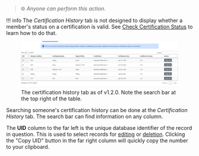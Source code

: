 > 🌐 *Anyone can perform this action.*

!!! info
    The *Certification History* tab is not designed to display whether a member's status on a certification is valid. See [Check Certification Status](check-cert-status.md) to learn how to do that.

<figure>
    <img src="../../assets/certification_history_tab_example.png" alt="">
    <figcaption>The certification history tab as of v1.2.0. Note the search bar at the top right of the table.</figcaption>
</figure>

Searching someone's certification history can be done at the *Certification History* tab. The search bar can find information on any column. 

The **UID** column to the far left is the unique database identifier of the record in question. This is used to select records for [editing](edit-history.md) or [deletion](delete-history.md). Clicking the "Copy UID" button in the far right column will quickly copy the number to your clipboard.